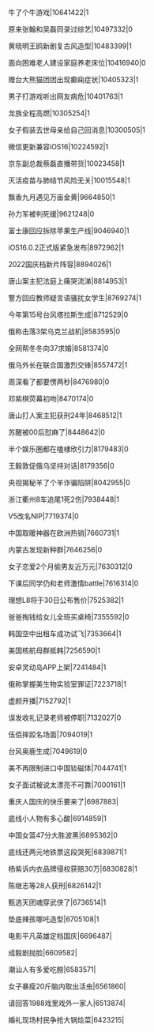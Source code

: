 牛了个牛游戏|10641422|1

原来张翰和吴磊同录过综艺|10497332|0

黄晓明王鸥新剧复古风造型|10483399|1

面向困难老人建设家庭养老床位|10416940|0

赠台大熊猫团团出现癫痫症状|10405323|1

男子打游戏听出网友病危|10401763|1

龙族全程高燃|10305254|1

女子假装去世母亲给自己回消息|10300505|1

微信更新兼容iOS16|10224592|1

京东副总裁蔡磊直播带货|10023458|1

灭活疫苗与肺结节风险无关|10015548|1

飘香九月遇见万亩金黄|9664850|1

孙力军被判死缓|9621248|0

富士康回应拆除苹果生产线|9046940|1

iOS16.0.2正式版紧急发布|8972962|1

2022国庆档新片阵容|8894026|1

唐山案主犯法庭上痛哭流涕|8814953|1

警方回应教师疑言语骚扰女学生|8769274|1

今年第15号台风塔拉斯生成|8712529|0

俄称击落3架乌克兰战机|8583595|0

全网帮冬冬向37求婚|8581374|0

俄乌外长在联合国激烈交锋|8557472|1

周深看了都要愣两秒|8476980|0

邓紫棋荧幕初吻|8470174|0

唐山打人案主犯获刑24年|8468512|1

苏醒被00后怼麻了|8448642|0

半个娱乐圈都在嗑棣欣引力|8179483|0

王毅敦促俄乌坚持对话|8179356|0

央视揭秘羊了个羊诈骗陷阱|8042955|0

浙江衢州8车追尾1死2伤|7938448|1

V5改名NIP|7719374|0

中国取暖神器在欧洲热销|7660731|1

内蒙古发现新种群|7646256|0

女子恋爱2个月偷男友近万元|7630312|0

下课后同学仍和老师激情battle|7616314|0

理想L8将于30日公布售价|7525382|1

爸爸掏钱给女儿全班买桌椅|7355592|0

韩国空中出租车成功试飞|7353664|1

美国核航母群抵韩|7256590|1

安卓灵动岛APP上架|7241484|1

俄称掌握美生物实验室罪证|7223718|1

虚颜开播|7152792|1

误发收礼记录老师被停职|7132027|0

伍佰摔跤名场面|7094019|1

台风奥鹿生成|7049619|0

美不再限制进口中国钕磁体|7044741|1

女子面试被说太漂亮不可靠|7000161|1

重庆人国庆的快乐要来了|6987883|

底线小人物有多心酸|6914859|1

中国女篮47分大胜波黑|6895362|0

底线还两元地铁票这段哭死|6839871|1

杨紫诉内衣品牌侵权获赔30万|6830828|1

陈继志等28人获刑|6826142|1

甄选天团魂穿武侠了|6736514|1

垫底辣孩哪吒造型|6705108|1

电影平凡英雄定档国庆|6696487|

成毅剧抛脸|6609582|

潮汕人有多爱吃朥|6583571|

女子暴瘦20斤脑内取出活虫|6561860|

请回答1988戏里戏外一家人|6513874|

婚礼现场村民争抢大锅烩菜|6423215|

